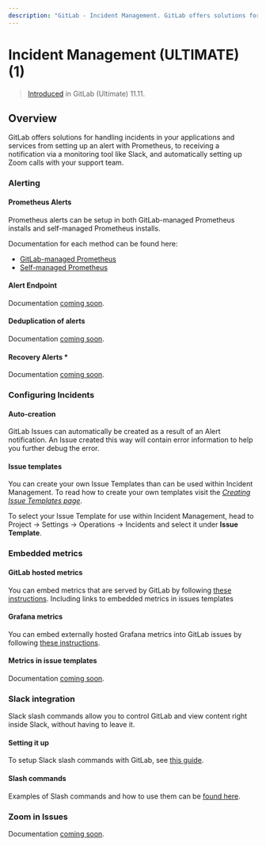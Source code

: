 ```yaml
---
description: "GitLab - Incident Management. GitLab offers solutions for handling incidents in your applications and services"
---
```


# Incident Management **(ULTIMATE)** (1)

<!--For pages on newly introduced features, add the following line. If only some aspects of the feature have been introduced, specify what parts of the feature.-->
> [Introduced](https://gitlab.com/gitlab-org/gitlab/issues/4925) in GitLab (Ultimate) 11.11.

## Overview

GitLab offers solutions for handling incidents in your applications and services from setting up an alert with Prometheus, to receiving a notification via a monitoring tool like Slack, and automatically setting up Zoom calls with your support team.

### Alerting

#### Prometheus Alerts

Prometheus alerts can be setup in both GitLab-managed Prometheus installs and self-managed Prometheus installs.

Documentation for each method can be found here:

- [GitLab-managed Prometheus](https://docs.gitlab.com/ee/user/project/integrations/prometheus.html#setting-up-alerts-for-prometheus-metrics-ultimate)
- [Self-managed Prometheus](https://docs.gitlab.com/ee/user/project/integrations/prometheus.html#external-prometheus-instances)

#### Alert Endpoint

Documentation [coming soon](https://gitlab.com/gitlab-org/gitlab/issues/30832).

#### Deduplication of alerts

Documentation [coming soon](https://gitlab.com/gitlab-org/gitlab/issues/30832).

#### Recovery Alerts *

Documentation [coming soon](https://gitlab.com/gitlab-org/gitlab/issues/30832).

### Configuring Incidents

#### Auto-creation

GitLab Issues can automatically be created as a result of an Alert notification. An Issue created this way will contain error information to help you further debug the error.

#### Issue templates

You can create your own Issue Templates than can be used within Incident Management.
To read how to create your own templates visit the [*Creating Issue Templates page*](../project/description_templates.md#creating-issue-templates).

To select your Issue Template for use within Incident Management, head to Project -> Settings -> Operations -> Incidents and select it under **Issue Template**.

### Embedded metrics

#### GitLab hosted metrics

You can embed metrics that are served by GitLab by following [these instructions](../project/integrations/prometheus.md#embedding-metric-charts-within-gitlab-flavored-markdown).
Including links to embedded metrics in issues templates

#### Grafana metrics

You can embed externally hosted Grafana metrics into GitLab issues by following [these instructions](../project/integrations/prometheus.md#embedding-live-grafana-charts).

#### Metrics in issue templates

Documentation [coming soon](https://gitlab.com/gitlab-org/gitlab/issues/30832).

### Slack integration

Slack slash commands allow you to control GitLab and view content right inside Slack, without having to leave it.

#### Setting it up

To setup Slack slash commands with GitLab, see [this guide](../project/integrations/slack_slash_commands.md).

#### Slash commands

Examples of Slash commands and how to use them can be [found here](../../integration/slash_commands.md).

### Zoom in Issues

Documentation [coming soon](https://gitlab.com/gitlab-org/gitlab/issues/30832).
